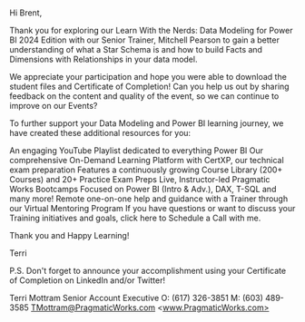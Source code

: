 # **[](https://www.youtube.com/watch?v=0YElciuwDDI&list=PLtCzYvIWNgJE-NsGuUXbjYyJgQMSOFp3A&index=3)**

Hi Brent,

Thank you for exploring our Learn With the Nerds: Data Modeling for Power BI 2024 Edition with our Senior Trainer, Mitchell Pearson to gain a better understanding of what a Star Schema is and how to build Facts and Dimensions with Relationships in your data model.

We appreciate your participation and hope you were able to download the student files and Certificate of Completion! Can you help us out by sharing feedback on the content and quality of the event, so we can continue to improve on our Events?

To further support your Data Modeling and Power BI learning journey, we have created these additional resources for you:

An engaging YouTube Playlist dedicated to everything Power BI
Our comprehensive On-Demand Learning Platform with CertXP, our technical exam preparation
Features a continuously growing Course Library (200+ Courses) and 20+ Practice Exam Preps
Live, Instructor-led Pragmatic Works Bootcamps
Focused on Power BI (Intro & Adv.), DAX, T-SQL and many more!
Remote one-on-one help and guidance with a Trainer through our Virtual Mentoring Program
If you have questions or want to discuss your Training initiatives and goals, click here to Schedule a Call with me.

Thank you and Happy Learning!

Terri

P.S. Don't forget to announce your accomplishment using your Certificate of Completion on LinkedIn and/or Twitter!

Terri Mottram
Senior Account Executive
O: (617) 326-3851
M: (603) 489-3585
<TMottram@PragmaticWorks.com>
<www.PragmaticWorks.com>
